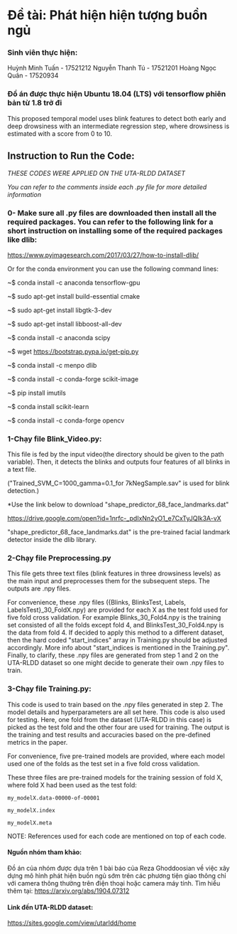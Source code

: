 #  Đề tài: Phát hiện hiện tượng buồn ngủ




### Sinh viên thực hiện:
Huỳnh Minh Tuấn - 17521212
Nguyễn Thanh Tú - 17521201
Hoàng Ngọc Quân - 17520934
### Đồ án được thực hiện Ubuntu 18.04 (LTS) với tensorflow phiên bản từ 1.8 trở đi

This proposed temporal model uses blink features to detect both early and deep drowsiness with an intermediate regression step, where drowsiness is estimated with a score from 0 to 10. 

## Instruction to Run the Code:
*THESE CODES WERE APPLIED ON THE UTA-RLDD DATASET*

*You can refer to the comments inside each .py file for more detailed information*

### 0- Make sure all .py files are downloaded then install all the required packages. You can refer to the following link for a short instruction on installing some of the required packages like dlib:
https://www.pyimagesearch.com/2017/03/27/how-to-install-dlib/

Or for the conda environment you can use the following command lines:

~$ conda install -c anaconda tensorflow-gpu

~$ sudo apt-get install build-essential cmake

~$ sudo apt-get install libgtk-3-dev

~$ sudo apt-get install libboost-all-dev

~$ conda install -c anaconda scipy

~$ wget https://bootstrap.pypa.io/get-pip.py

~$ conda install -c menpo dlib

~$ conda install -c conda-forge scikit-image

~$ pip install imutils

~$ conda install scikit-learn

~$ conda install -c conda-forge opencv

	
### 1-Chạy file Blink_Video.py:

  This file is fed by the input video(the directory should be given to the path variable). Then, it detects the blinks and outputs four features of all blinks in a text file.
  
  ("Trained_SVM_C=1000_gamma=0.1_for 7kNegSample.sav" is used for blink detection.)
  
  *Use the link below to download "shape_predictor_68_face_landmarks.dat"
  
  https://drive.google.com/open?id=1nrfc-_pdIxNn2yO1_e7CxTyJQIk3A-vX
  
  "shape_predictor_68_face_landmarks.dat" is the pre-trained facial landmark detector inside the dlib library.

### 2-Chạy file Preprocessing.py

  This file gets three text files (blink features in three drowsiness levels) as the main input and preprocesses them for the subsequent steps. The outputs are .npy files.
  
  For convenience, these .npy files ({Blinks, BlinksTest, Labels, LabelsTest}_30_FoldX.npy) are provided for each X as the test fold used for five fold cross validation. For example Blinks_30_Fold4.npy is the training set consisted of all the folds except fold 4, and  BlinksTest_30_Fold4.npy is the data from fold 4. If decided to apply this method to a different dataset, then the hard coded "start_indices" array in Training.py should be adjusted accordingly. More info about "start_indices is mentioned in the Training.py". Finally, to clarify, these .npy files are generated from step 1 and 2 on the UTA-RLDD dataset so one might decide to generate their own   .npy files to train. 

### 3-Chạy file Training.py:

  This code is used to train based on the .npy files generated in step 2. The model details and hyperparameters are all set here. This code is also used for testing. Here, one fold from the dataset (UTA-RLDD in this case) is picked as the test fold and the other four are used for training. The output is the training and test results and accuracies based on the pre-defined metrics in the paper.
 
 
  For convenience, five pre-trained models are provided, where each model used one of the folds as the test set in a five fold cross validation.
  
  These three files are pre-trained models for the training session of fold X, where fold X had been used as the test fold:
  
    my_modelX.data-00000-of-00001
    
    my_modelX.index
    
    my_modelX.meta
  

NOTE: References used for each code are mentioned on top of each code.

#### Nguồn nhóm tham khảo:
Đồ án của nhóm được dựa trên 1 bài báo của Reza Ghoddoosian về việc xây dựng mô hình phát hiện buồn ngủ sớm trên các phương tiện giao thông chỉ với camera thông thường trên điện thoại hoặc camera máy tính.
Tìm hiểu thêm tại:
https://arxiv.org/abs/1904.07312

#### Link đến UTA-RLDD dataset:

https://sites.google.com/view/utarldd/home
